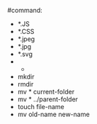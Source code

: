 #command:
- *.JS
- *.CSS
- *.jpeg
- *.jpg
- *.svg
- *
- mkdir
- rmdir
- mv * current-folder
- mv * ../parent-folder
- touch file-name
- mv old-name new-name
